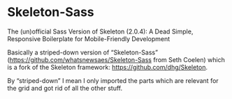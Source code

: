 # Skeleton-Sass
The (un)official Sass Version of Skeleton (2.0.4): A Dead Simple, Responsive Boilerplate for Mobile-Friendly Development

Basically a striped-down version of “Skeleton-Sass” (https://github.com/whatsnewsaes/Skeleton-Sass from Seth Coelen) which is a fork of the Skeleton framework: https://github.com/dhg/Skeleton.

By “striped-down” I mean I only imported the parts which are relevant for the grid and got rid of all the other stuff.
